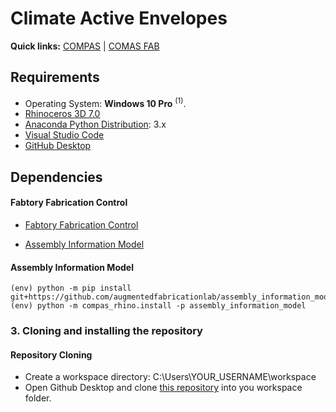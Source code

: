 # Climate Active Envelopes

**Quick links:** [COMPAS](https://compas.dev/) | [COMAS FAB](https://gramaziokohler.github.io/compas_fab/latest/)

## Requirements

* Operating System: **Windows 10 Pro** <sup>(1)</sup>.
* [Rhinoceros 3D 7.0](https://www.rhino3d.com/)
* [Anaconda Python Distribution](https://www.anaconda.com/download/): 3.x
* [Visual Studio Code](https://code.visualstudio.com/)
* [GitHub Desktop](https://desktop.github.com/)

## Dependencies
#### Fabtory Fabrication Control 
* [Fabtory Fabrication Control](https://github.com/augmentedfabricationlab/fabtory_fabrication_control)

* [Assembly Information Model](https://github.com/augmentedfabricationlab/assembly_information_model)
#### Assembly Information Model    
    (env) python -m pip install git+https://github.com/augmentedfabricationlab/assembly_information_model@master#egg=assembly_information_model
    (env) python -m compas_rhino.install -p assembly_information_model
    
### 3. Cloning and installing the repository

#### Repository Cloning

* Create a workspace directory: C:\Users\YOUR_USERNAME\workspace
* Open Github Desktop and clone [this repository](https://github.com/augmentedfabricationlab/robotic_brick_envelopes) into you workspace folder.
